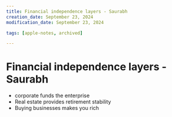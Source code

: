 ```yaml
---
title: Financial independence layers - Saurabh
creation_date: September 23, 2024
modification_date: September 23, 2024

tags: [apple-notes, archived]

---
```



# Financial independence layers - Saurabh

- corporate funds the enterprise
- Real estate provides retirement stability
- Buying businesses makes you rich 

